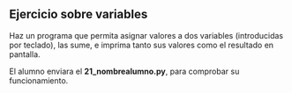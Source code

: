 ## Ejercicio sobre variables

Haz un programa que permita asignar valores a dos variables (introducidas por teclado), las sume, e imprima tanto sus valores como el resultado en pantalla.

El alumno enviara el **21_nombrealumno.py**, para comprobar su funcionamiento.
